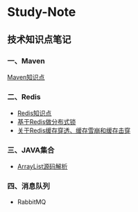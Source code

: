 # Study-Note
## 技术知识点笔记

### 一、Maven

<a href="/20190708/maven.md" target="_blank">Maven知识点</a>

### 二、Redis

- <a href="/20190709/Redis.md" target="_blank">Redis知识点</a>  
- <a href="/20190711/Redis分布式锁.md" target="_blank">基于Redis做分布式锁</a>
- <a href="/20190711/关于Redis问题.md" target="_blank">关于Redis缓存穿透、缓存雪崩和缓存击穿</a>

### 三、JAVA集合

- <a href="/20190710/ArrayList.md" target="_blank">ArrayList源码解析</a>

### 四、消息队列

- RabbitMQ
